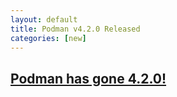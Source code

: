```yaml
---
layout: default
title: Podman v4.2.0 Released
categories: [new]
---
```

## [Podman has gone 4.2.0!](https://podman.io/releases/2022/08/17/podman-release-v4.2.0.html)
